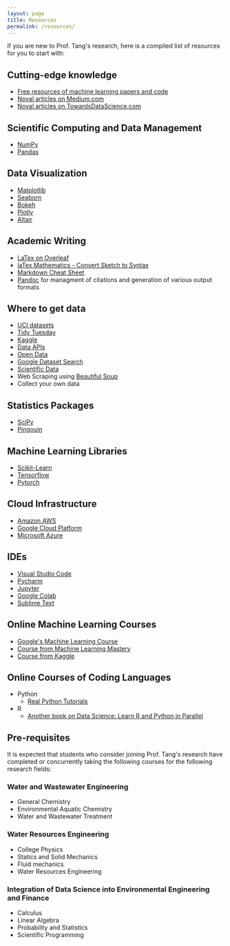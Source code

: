 ```yaml
---
layout: page
title: Resources
permalink: /resources/
---
```

If you are new to Prof. Tang's research, here is a compiled list of resources for you to start with: 

## Cutting-edge knowledge
- [Free resources of machine learning papers and code](http://paperswithcode.com)
- [Noval articles on Medium.com](http://medium.com)
- [Noval articles on TowardsDataScience.com](http://towardsdatascience.com)

## Scientific Computing and Data Management
- [NumPy](https://numpy.org/doc/stable/user/)
- [Pandas](https://pandas.pydata.org/pandas-docs/stable/user_guide/index.html)

## Data Visualization
- [Matplotlib](https://matplotlib.org/stable/users/index.html)
- [Seaborn](https://seaborn.pydata.org/tutorial.html)
- [Bokeh](https://docs.bokeh.org/en/latest/docs/user_guide.html)
- [Plotly](https://plotly.com/python/getting-started/)
- [Altair](https://altair-viz.github.io)

## Academic Writing
- [LaTex on Overleaf](http://overleaf.com)
- [laTex Mathematics - Convert Sketch to Syntax](https://webdemo.myscript.com/views/math/index.html)
- [Markdown Cheat Sheet](https://www.markdownguide.org/cheat-sheet/)
- [Pandoc](https://pandoc.org/MANUAL.html) for managment of citations and generation of various output formats

## Where to get data
- [UCI datasets](https://archive.ics.uci.edu/ml/datasets.php)
- [Tidy Tuesday](https://github.com/rfordatascience/tidytuesday)
- [Kaggle](https://www.kaggle.com/datasets)
- [Data APIs](https://www.data.gov/developers/apis)
- [Open Data](https://opendata.cityofnewyork.us)
- [Google Dataset Search](https://datasetsearch.research.google.com)
- [Scientific Data](https://www.nature.com/sdata/)
- Web Scraping using [Beautiful Soup](https://www.crummy.com/software/BeautifulSoup/bs4/doc/)
- Collect your own data

## Statistics Packages
- [SciPy](https://docs.scipy.org/doc/scipy/reference/tutorial/index.html#user-guide)
- [Pingouin](https://pingouin-stats.org)

## Machine Learning Libraries
- [Scikit-Learn](https://scikit-learn.org/stable/user_guide.html)
- [Tensorflow](https://www.tensorflow.org)
- [Pytorch](https://pytorch.org)

## Cloud Infrastructure
- [Amazon AWS](https://aws.amazon.com)
- [Google Cloud Platform](https://cloud.google.com)
- [Microsoft Azure](https://azure.microsoft.com/en-us/)

## IDEs
- [Visual Studio Code](https://code.visualstudio.com/docs)
- [Pycharm](https://www.jetbrains.com/pycharm/learn/)
- [Jupyter](https://jupyter-notebook.readthedocs.io/en/stable/notebook.html)
- [Google Colab](http://colab.research.google.com)
- [Sublime Text](https://www.sublimetext.com/docs/)

## Online Machine Learning Courses
- [Google's Machine Learning Course](http://developers.google.com/machine-learning/crash-course)
- [Course from Machine Learning Mastery](http://machinelearningmastery.com)
- [Course from Kaggle](http://kaggle.com/learn/overview)

## Online Courses of Coding Languages
- Python
    - [Real Python Tutorials](https://realpython.com)
- R
    - [Another book on Data Science: Learn R and Python in Parallel](https://www.anotherbookondatascience.com)

## Pre-requisites
It is expected that students who consider joining Prof. Tang's research have completed or concurrently taking the following courses for the following research fields: 

### Water and Wastewater Engineering
- General Chemistry
- Environmental Aquatic Chemistry
- Water and Wastewater Treatment

### Water Resources Engineering
- College Physics
- Statics and Solid Mechanics
- Fluid mechanics
- Water Resources Engineering

### Integration of Data Science into Environmental Engineering and Finance
- Calculus
- Linear Algebra
- Probability and Statistics
- Scientific Programming